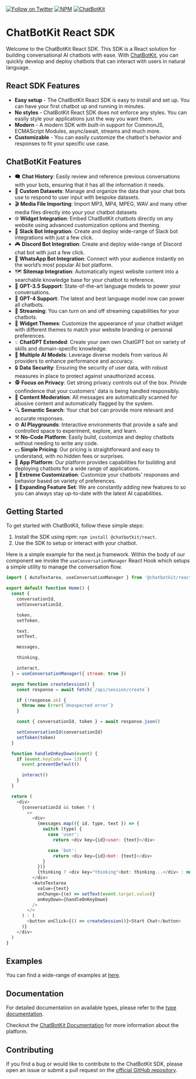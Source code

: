 [![Follow on Twitter](https://img.shields.io/twitter/follow/chatbotkit.svg?logo=twitter)](https://twitter.com/chatbotkit)
[![NPM](https://img.shields.io/npm/v/@chatbotkit/react.svg)](https://www.npmjs.com/package/@chatbotkit/react)
[![ChatBotKit](https://img.shields.io/badge/credits-ChatBotKit-blue.svg)](https://chatbotkit.com)

# ChatBotKit React SDK

Welcome to the ChatBotKit React SDK. This SDK is a React solution for building conversational AI chatbots with ease. With [ChatBotKit](https://chatbotkit.com), you can quickly develop and deploy chatbots that can interact with users in natural language.

## React SDK Features

- **Easy setup** - The ChatBotKit React SDK is easy to install and set up. You can have your first chatbot up and running in minutes.
- **No styles** - ChatBotKit React SDK does not enforce any styles. You can easily style your applications just the way you want them.
- **Modern** - A modern SDK with built-in support for CommonJS, ECMAScript Modules, async/await, streams and much more.
- **Customizable** - You can easily customize the chatbot's behavior and responses to fit your specific use case.

## ChatBotKit Features

- 🗨 **Chat History**: Easily review and reference previous conversations with your bots, ensuring that it has all the information it needs.
- 💾 **Custom Datasets**: Manage and organize the data that your chat bots use to respond to user input with bespoke datasets.
- 🎬 **Media File Importing**: Import MP3, MP4, MPEG, WAV and many other media files directly into your your chatbot datasets
- 🌐 **Widget Integration**: Embed ChatBotKit chatbots directly on any website using advanced customization options and theming.
- 💬 **Slack Bot Integration**: Create and deploy wide-range of Slack bot integrations with just a few click.
- 🎮 **Discord Bot Integration**: Create and deploy wide-range of Discord chat bot with just a few click.
- 📱 **WhatsApp Bot Integration**: Connect with your audience instantly on the world’s most popular AI bot platform.
- 🗺 **Sitemap Integration**: Automatically ingest website content into a searchable knowledge base for your chatbot to reference.
- 🤖 **GPT-3.5 Support**: State-of-the-art language models to power your conversations.
- 🚀 **GPT-4 Support**: The latest and best language model now can power all chatbots.
- 🎥 **Streaming**: You can turn on and off streaming capabilities for your chatbots.
- 🎨 **Widget Themes**: Customize the appearance of your chatbot widget with different themes to match your website branding or personal preferences.
- 💡 **ChatGPT Extended**: Create your own own ChatGPT bot on variety of skills and domain-specific knowledge.
- 🔄 **Multiple AI Models**: Leverage diverse models from various AI providers to enhance performance and accuracy.
- 🔒 **Data Security**: Ensuring the security of user data, with robust measures in place to protect against unauthorized access.
- 🕵 **Focus on Privacy**: Get strong privacy controls out of the box. Privide confindence that your customers' data is being handled responsibly.
- 🚫 **Content Moderation**: All messages are automatically scanned for abusive content and automatically flagged by the system.
- 🔍 **Semantic Search**: Your chat bot can provide more relevant and accurate responses.
- ⚙️ **AI Playgrounds**: Interactive environments that provide a safe and controlled space to experiment, explore, and learn.
- ⚒️ **No-Code Platform**: Easily build, customize and deploy chatbots without needing to write any code.
- 💵 **Simple Pricing**: Our pricing is straightforward and easy to understand, with no hidden fees or surprises.
- 📱 **App Platform**: Our platform provides capabilities for building and deploying chatbots for a wide range of applications.
- 🔧 **Extreme Customization**: Customize your chatbots' responses and behavior based on variety of preferences.
- 🌟 **Expanding Feature Set**: We are constantly adding new features to so you can always stay up-to-date with the latest AI capabilities.

## Getting Started

To get started with ChatBotKit, follow these simple steps:

1. Install the SDK using npm: `npm install @chatbotkit/react`.
2. Use the SDK to setup or interact with your chatbot.

Here is a simple example for the next.js framework. Within the body of our component we invoke the `useConversationManager` React Hook which setups a simple utility to manage the conversation flow.

```js
import { AutoTextarea, useConversationManager } from '@chatbotkit/react'

export default function Home() {
  const {
    conversationId,
    setConversationId,

    token,
    setToken,

    text,
    setText,

    messages,

    thinking,

    interact,
  } = useConversationManager({ stream: true })

  async function createSession() {
    const response = await fetch(`/api/session/create`)

    if (!response.ok) {
      throw new Error(`Unexpected error`)
    }

    const { conversationId, token } = await response.json()

    setConversationId(conversationId)
    setToken(token)
  }

  function handleOnKeyDown(event) {
    if (event.keyCode === 13) {
      event.preventDefault()

      interact()
    }
  }

  return (
    <div>
      {conversationId && token ? (
        <>
          <div>
            {messages.map(({ id, type, text }) => {
              switch (type) {
                case 'user':
                  return <div key={id}>user: {text}</div>

                case 'bot':
                  return <div key={id}>bot: {text}</div>
              }
            })}
            {thinking ? <div key="thinking">bot: thinking...</div> : null}
          </div>
          <AutoTextarea
            value={text}
            onChange={(e) => setText(event.target.value)}
            onKeyDown={handleOnKeyDown}
          />
        </>
      ) : (
        <button onClick={() => createSession()}>Start Chat</button>
      )}
    </div>
  )
}
```

## Examples

You can find a wide-range of examples at [here](https://github.com/chatbotkit/node-sdk/tree/main/examples).

## Documentation

For detailed documentation on available types, please refer to the [type documentation](https://github.com/chatbotkit/node-sdk/blob/main/docs/react/modules.md).

Checkout the [ChatBotKit Documentation](https://chatbotkit.com/docs/react-sdk) for more information about the platform.

## Contributing

If you find a bug or would like to contribute to the ChatBotKit SDK, please open an issue or submit a pull request on the [official GitHub repository](https://github.com/chatbotkit/node-sdk).

